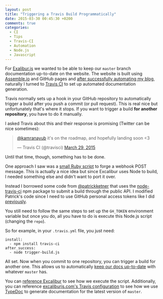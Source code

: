 ```yaml
---
layout: post
title: "Triggering a Travis Build Programmatically"
date: 2015-03-30 00:45:30 +0200
comments: true
categories:
  - CI
  - Tips
  - Travis-CI
  - Automation
  - Node.js
  - Javascript
---
```


For [Exalibur.js][1] we wanted to be able to keep our `master` branch documentation up-to-date on the website. The website is built using [Assemble.io](http://assemble.io) and GitHub pages and [after successfully automating my blog][2], naturally I turned to [Travis CI](http://travis-ci.org) to set up automated documentation generation.

<!-- More -->

Travis normally sets up a hook in your GitHub repository to automatically trigger a build after you push a commit (or pull request). This is real nice but unfortunately that's where it stops. If you want to trigger a build **for another repository**, you have to do it manually.

I asked Travis about this and their response is promising (Twitter can be nice sometimes):

<blockquote class="twitter-tweet" data-partner="tweetdeck"><p><a href="https://twitter.com/kamranayub">@kamranayub</a> it&#39;s on the roadmap, and hopefully landing soon &lt;3</p>&mdash; Travis CI (@travisci) <a href="https://twitter.com/travisci/status/582311038772723713">March 29, 2015</a></blockquote>
<script async src="//platform.twitter.com/widgets.js" charset="utf-8"></script>

Until that time, though, something has to be done.

One approach I saw was a [small Ruby script][7] to forge a webhook POST message. This is actually a nice idea but since Excalibur uses Node to build, I needed something else and didn't want to port it over.

Instead I borrowed some code from [@patrickketner][3] that uses the [node-travis-ci][4] npm package to submit a build through the public API. I modified Patrick's code since I need to use GitHub personal access tokens like I did [previously][2].

You still need to follow the same steps to set up the `GH_TOKEN` environment variable but once you do, all you have to do is execute this Node.js script (changing the `repo`).

<script src="https://gist.github.com/kamranayub/88f963a9ac3d5bf6114d.js"></script>

So for example, in your `.travis.yml` file, you just need:

```
install:
  - npm install travis-ci
after_success:
  - node trigger-build.js
```

All set. Now when you commit to one repository, you can trigger a build for another one. This allows us to automatically [keep our docs up-to-date][8] with whatever `master` has.

You can [reference Excalibur][5] to see how we execute the script. Additionally, you can reference [excaliburjs.com's Travis configuration][6] to see how we use [TypeDoc](http://typedoc.io) to generate documentation for the latest version of `master`.

[1]: http://excaliburjs.com
[2]: http://kamranicus.com/blog/2015/02/26/continuous-deployment-with-travis-ci/
[3]: https://github.com/patrickkettner/travis-ping
[4]: https://github.com/pwmckenna/node-travis-ci
[5]: https://github.com/excaliburjs/Excalibur/blob/master/deploy-docs.js
[6]: https://github.com/excaliburjs/excaliburjs.github.io/blob/site/.travis.yml
[7]: https://github.com/metaodi/travis-ping
[8]: http://excaliburjs.com/docs/api/edge